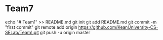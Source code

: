 # Team7
echo "# Team1" >> README.md
git init
git add README.md
git commit -m "first commit"
git remote add origin https://github.com/KeanUniversity-CS-SELab/Team1.git
git push -u origin master
